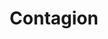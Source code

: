---
title: "Contagion"
index: "contagion"
permalink: /spells/contagion/
tags:
  - Spell
  - 5th Level
  - Necromancy
available_for:
  - Cleric
  - Druid
level: "5th Level"
school: "Necromancy"
range: "Touch"
comp:
  - V
  - S
duration: "7 Days"
attack: "Melee"
description: |
  Your touch inflicts disease. Make a melee spell attack against a creature within your reach. On a hit, you afflict the creature with a disease of your choice from any of the ones described below.

  At the end of each of the target's turns, it must make a constitution saving throw. After failing three of these saving throws, the disease's effects last for the duration, and the creature stops making these saves. After succeeding on three of these saving throws, the creature recovers from the disease, and the spell ends.

  Since this spell induces a natural disease in its target, any effect that removes a disease or otherwise ameliorates a disease's effects apply to it.

  ***Blinding Sickness.*** Pain grips the creature's mind, and its eyes turn milky white. The creature has disadvantage on wisdom checks and wisdom saving throws and is blinded.

  ***Filth Fever.*** A raging fever sweeps through the creature's body. The creature has disadvantage on strength checks, strength saving throws, and attack rolls that use Strength.

  ***Flesh Rot.*** The creature's flesh decays. The creature has disadvantage on Charisma checks and vulnerability to all damage.

  ***Mindfire.*** The creature's mind becomes feverish. The creature has disadvantage on intelligence checks and intelligence saving throws, and the creature behaves as if under the effects of the confusion spell during combat.

  ***Seizure.*** The creature is overcome with shaking. The creature has disadvantage on dexterity checks, dexterity saving throws, and attack rolls that use Dexterity.

  ***Slimy Doom.*** The creature begins to bleed uncontrollably. The creature has disadvantage on constitution checks and constitution saving throws. In addition, whenever the creature takes damage, it is stunned until the end of its next turn.
excerpt: "Your touch inflicts disease."
source: "Basic Rules"
---